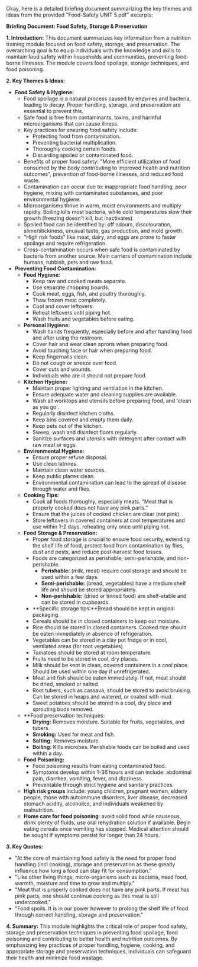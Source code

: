 Okay, here is a detailed briefing document summarizing the key themes and ideas from the provided "Food-Safety UNIT 5.pdf" excerpts:

**Briefing Document: Food Safety, Storage & Preservation**

**1. Introduction:**
This document summarizes key information from a nutrition training module focused on food safety, storage, and preservation. The overarching goal is to equip individuals with the knowledge and skills to maintain food safety within households and communities, preventing food-borne illnesses. The module covers food spoilage, storage techniques, and food poisoning.

**2. Key Themes & Ideas:**
- **Food Safety & Hygiene:**
	- Food spoilage is a natural process caused by enzymes and bacteria, leading to decay. Proper handling, storage, and preservation are essential to prevent this.
	- Safe food is free from contaminants, toxins, and harmful microorganisms that can cause illness.
	- Key practices for ensuring food safety include:
		- Protecting food from contamination.
		- Preventing bacterial multiplication.
		- Thoroughly cooking certain foods.
		- Discarding spoiled or contaminated food.
	- Benefits of proper food safety: "More efficient utilization of food consumed by the body contributing to improved health and nutrition outcomes", prevention of food-borne illnesses, and reduced food waste.
	- Contamination can occur due to: inappropriate food handling, poor hygiene, mixing with contaminated substances, and poor environmental hygiene.
	- Microorganisms thrive in warm, moist environments and multiply rapidly. Boiling kills most bacteria, while cold temperatures slow their growth (freezing doesn't kill, but inactivates).
	- Spoiled food can be identified by: off odours, discolouration, slime/stickiness, unusual taste, gas production, and mold growth.
	- "High risk foods" like meat, dairy, and eggs are prone to faster spoilage and require refrigeration.
	- Cross-contamination occurs when safe food is contaminated by bacteria from another source. Main carriers of contamination include humans, rubbish, pets and raw food.
- **Preventing Food Contamination:**
	- **Food Hygiene:**
		- Keep raw and cooked meats separate.
		- Use separate chopping boards.
		- Cook meat, eggs, fish, and poultry thoroughly.
		- Thaw frozen meat completely.
		- Cool and cover leftovers.
		- Reheat leftovers until piping hot.
		- Wash fruits and vegetables before eating.
	- **Personal Hygiene:**
		- Wash hands frequently, especially before and after handling food and after using the restroom.
		- Cover hair and wear clean aprons when preparing food.
		- Avoid touching face or hair when preparing food.
		- Keep fingernails clean.
		- Do not cough or sneeze over food.
		- Cover cuts and wounds.
		- Individuals who are ill should not prepare food.
	- **Kitchen Hygiene:**
		- Maintain proper lighting and ventilation in the kitchen.
		- Ensure adequate water and cleaning supplies are available.
		- Wash all worktops and utensils before preparing food, and 'clean as you go'.
		- Regularly disinfect kitchen cloths.
		- Keep bins covered and empty them daily.
		- Keep pets out of the kitchen.
		- Sweep, wash and disinfect floors regularly.
		- Sanitize surfaces and utensils with detergent after contact with raw meat or eggs.
	- **Environmental Hygiene:**
		- Ensure proper refuse disposal.
		- Use clean latrines.
		- Maintain clean water sources.
		- Keep public places clean.
		- Environmental contamination can lead to the spread of disease through water and flies.
	- **Cooking Tips:**
		- Cook all foods thoroughly, especially meats. "Meat that is properly cooked does not have any pink parts."
		- Ensure that the juices of cooked chicken are clear (not pink).
		- Store leftovers in covered containers at cool temperatures and use within 1-2 days, reheating only once until piping hot.
	- **Food Storage & Preservation:**
		- Proper food storage is crucial to ensure food security, extending the shelf life of food, protect food from contamination by flies, dust and pests, and reduce post-harvest food losses.
		- Foods are categorized as perishable, semi-perishable, and non-perishable.
			- **Perishable:** (milk, meat) require cool storage and should be used within a few days.
			- **Semi-perishable:** (bread, vegetables) have a medium shelf life and should be stored appropriately.
			- **Non-perishable:** (dried or tinned food) are shelf-stable and can be stored in cupboards.
		- **Specific storage tips:**Bread should be kept in original packaging.
		- Cereals should be in closed containers to keep out moisture.
		- Rice should be stored in closed containers. Cooked rice should be eaten immediately in absence of refrigeration.
		- Vegetables can be stored in a clay pot fridge or in cool, ventilated areas (for root vegetables)
		- Tomatoes should be stored at room temperature.
		- Fruits need to be stored in cool, dry places.
		- Milk should be kept in clean, covered containers in a cool place. Should be used within one day if unrefrigerated.
		- Meat and fish should be eaten immediately. If not, meat should be dried, smoked or salted.
		- Root tubers, such as cassava, should be stored to avoid bruising. Can be stored in heaps and watered, or coated with mud.
		- Sweet potatoes should be stored in a cool, dry place and sprouting buds removed.
	- **Food preservation techniques:
		- **Drying:** Removes moisture. Suitable for fruits, vegetables, and tubers.
		- **Smoking:** Used for meat and fish.
		- **Salting:** Removes moisture.
		- **Boiling:** Kills microbes. Perishable foods can be boiled and used within a day.
	- **Food Poisoning:**
		- Food poisoning results from eating contaminated food.
		- Symptoms develop within 1-36 hours and can include: abdominal pain, diarrhea, vomiting, fever, and dizziness.
		- Preventable through strict hygiene and sanitary practices.
	- **High risk groups** include: young children, pregnant women, elderly people, those with autoimmune disorders, liver disease, decreased stomach acidity, alcoholics, and individuals weakened by malnutrition.
	- **Home care for food poisoning**: avoid solid food while nauseous, drink plenty of fluids, use oral rehydration solution if available. Begin eating cereals once vomiting has stopped. Medical attention should be sought if symptoms persist for longer than 24 hours.

**3. Key Quotes:**
- "At the core of maintaining food safety is the need for proper food handling (incl cooking), storage and preservation as these greatly influence how long a food can stay fit for consumption."
- "Like other living things, micro-organisms such as bacteria, need food, warmth, moisture and time to grow and multiply."
- "Meat that is properly cooked does not have any pink parts. If meat has pink parts, one should continue cooking as this meat is still undercooked."
- "Food spoils. It is in our power however to prolong the shelf life of food through correct handling, storage and preservation."

**4. Summary:**
This module highlights the critical role of proper food safety, storage and preservation techniques in preventing food spoilage, food poisoning and contributing to better health and nutrition outcomes. By emphasizing key practices of proper handling, hygiene, cooking, and appropriate storage and preservation techniques, individuals can safeguard their health and minimize food wastage.